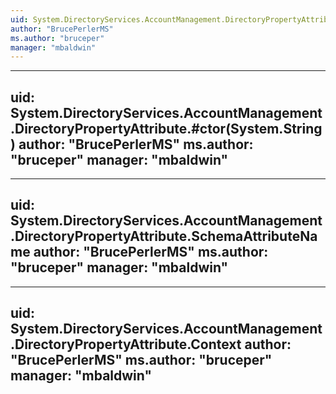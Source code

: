 ```yaml
---
uid: System.DirectoryServices.AccountManagement.DirectoryPropertyAttribute
author: "BrucePerlerMS"
ms.author: "bruceper"
manager: "mbaldwin"
---
```


---
uid: System.DirectoryServices.AccountManagement.DirectoryPropertyAttribute.#ctor(System.String)
author: "BrucePerlerMS"
ms.author: "bruceper"
manager: "mbaldwin"
---

---
uid: System.DirectoryServices.AccountManagement.DirectoryPropertyAttribute.SchemaAttributeName
author: "BrucePerlerMS"
ms.author: "bruceper"
manager: "mbaldwin"
---

---
uid: System.DirectoryServices.AccountManagement.DirectoryPropertyAttribute.Context
author: "BrucePerlerMS"
ms.author: "bruceper"
manager: "mbaldwin"
---
